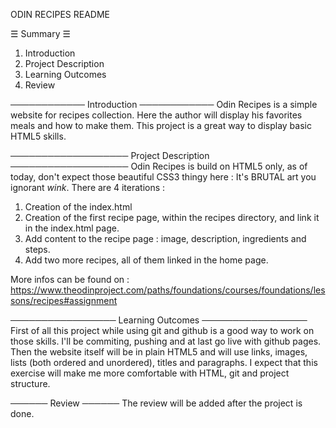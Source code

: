 ODIN RECIPES README

☰ Summary ☰
1. Introduction
2. Project Description
3. Learning Outcomes
4. Review

────────────
Introduction
────────────
Odin Recipes is a simple website for recipes collection. Here the author will display his favorites meals and how to make them. This project is a great way to display basic HTML5 skills.

───────────────────
Project Description
───────────────────
Odin Recipes is build on HTML5 only, as of today, don't expect those beautiful CSS3 thingy here : It's BRUTAL art you ignorant *wink*.
There are 4 iterations :
1. Creation of the index.html
2. Creation of the first recipe page, within the recipes directory, and link it in the index.html page.
3. Add content to the recipe page : image, description, ingredients and steps.
4. Add two more recipes, all of them linked in the home page.

More infos can be found on : https://www.theodinproject.com/paths/foundations/courses/foundations/lessons/recipes#assignment

─────────────────
Learning Outcomes
─────────────────
First of all this project while using git and github is a good way to work on those skills. I'll be commiting, pushing and at last go live with github pages.
Then the website itself will be in plain HTML5 and will use links, images, lists (both ordered and unordered), titles and paragraphs.
I expect that this exercise will make me more comfortable with HTML, git and project structure.

──────
Review
──────
The review will be added after the project is done.